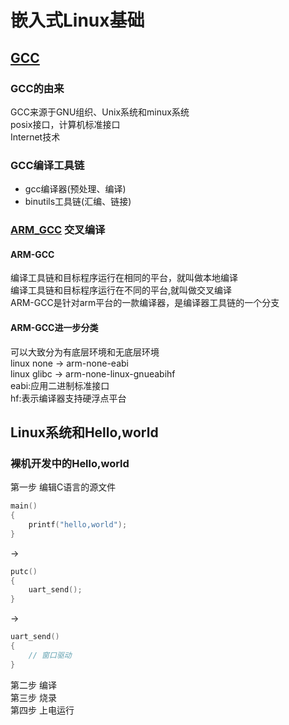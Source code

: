 # 嵌入式Linux基础
## [GCC](../../../../Tools/GCC.md)
### GCC的由来
GCC来源于GNU组织、Unix系统和minux系统  
posix接口，计算机标准接口  
Internet技术  

### GCC编译工具链
+ gcc编译器(预处理、编译)
+ binutils工具链(汇编、链接)

### [ARM_GCC](../../../../Tools/ARM_Tools.md) 交叉编译
#### ARM-GCC
编译工具链和目标程序运行在相同的平台，就叫做本地编译  
编译工具链和目标程序运行在不同的平台,就叫做交叉编译  
ARM-GCC是针对arm平台的一款编译器，是编译器工具链的一个分支   

#### ARM-GCC进一步分类
可以大致分为有底层环境和无底层环境  
linux none -> arm-none-eabi  
linux glibc -> arm-none-linux-gnueabihf  
eabi:应用二进制标准接口  
hf:表示编译器支持硬浮点平台  

## Linux系统和Hello,world
### 裸机开发中的Hello,world
第一步 编辑C语言的源文件 

```c
main()
{
	printf("hello,world");
}
```
->
```c
putc()
{
	uart_send();
}
```
->
```c
uart_send()
{
	// 窗口驱动
}
```
第二步 编译  
第三步 烧录  
第四步 上电运行  